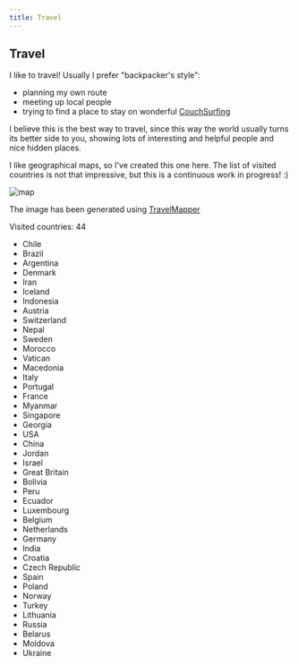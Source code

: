 ```yaml
---
title: Travel
---
```


## Travel

I like to travel! Usually I prefer "backpacker's style":

- planning my own route
- meeting up local people
- trying to find a place to stay on wonderful [CouchSurfing]

I believe this is the best way to travel, since this way the world
usually turns its better side to you, showing lots of interesting and
helpful people and nice hidden places.

I like geographical maps, so I've created this one here. The list of
visited countries is not that impressive, but this is a continuous
work in progress! :)

![map] &nbsp;

The image has been generated using [TravelMapper]

Visited countries: 44

- Chile
- Brazil
- Argentina
- Denmark
- Iran
- Iceland
- Indonesia
- Austria
- Switzerland
- Nepal
- Sweden
- Morocco
- Vatican
- Macedonia
- Italy
- Portugal
- France
- Myanmar
- Singapore
- Georgia
- USA
- China
- Jordan
- Israel
- Great Britain
- Bolivia
- Peru
- Ecuador
- Luxembourg
- Belgium
- Netherlands
- Germany
- India
- Croatia
- Czech Republic
- Spain
- Poland
- Norway
- Turkey
- Lithuania
- Russia
- Belarus
- Moldova
- Ukraine

[CouchSurfing]: http://couchsurfing.org
[TravelMapper]: http://iveselov.info/travelmapper/
[map]: http://chart.apis.google.com/chart?cht=map:fixed=-70,-180,80,180&chs=600x400&chf=bg,s,336699&chco=d0d0d0,cc0000&chld=CL|AR|BO|PE|EC|BR|MA|BY|UA|RU|SE|NO|IS|GB|US|ID|CN|IR|IN|MM|SG|ES|FR|AT|CH|IT|VA|TR|GE|IL|JO|NP|PL|LU|DE|PT|DK|LT|CZ|NL|BE|MK|HR|MD&chd=s:99999999999999999999999999999999999999999999


